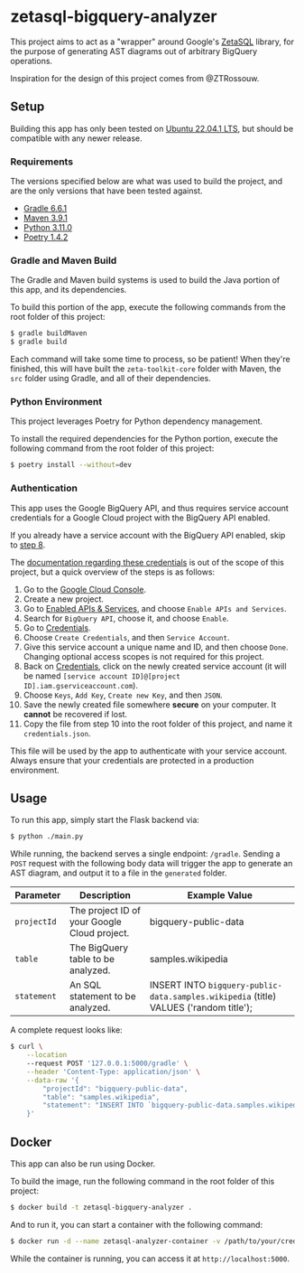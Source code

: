 # zetasql-bigquery-analyzer

This project aims to act as a "wrapper" around Google's [ZetaSQL](https://github.com/Google/zetasql) library, for the purpose of generating AST diagrams out of arbitrary BigQuery operations.

Inspiration for the design of this project comes from @ZTRossouw.


Setup
---

Building this app has only been tested on [Ubuntu 22.04.1 LTS](http://old-releases.ubuntu.com/releases/22.04.1/), but should be compatible with any newer release.

### Requirements
The versions specified below are what was used to build the project, and are the only versions that have been tested against.

* [Gradle 6.6.1](https://gradle.org/releases/)
* [Maven 3.9.1](https://maven.apache.org/download.cgi)
* [Python 3.11.0](https://www.python.org/downloads/release/python-3110/)
* [Poetry 1.4.2](https://python-poetry.org/docs/)

### Gradle and Maven Build
The Gradle and Maven build systems is used to build the Java portion of this app, and its dependencies.

To build this portion of the app, execute the following commands from the root folder of this project:
```bash
$ gradle buildMaven
$ gradle build
```

Each command will take some time to process, so be patient! When they're finished, this will have built the `zeta-toolkit-core` folder with Maven, the `src` folder using Gradle, and all of their dependencies.

### Python Environment
This project leverages Poetry for Python dependency management.

To install the required dependencies for the Python portion, execute the following command from the root folder of this project:
```bash
$ poetry install --without=dev
```

### Authentication
This app uses the Google BigQuery API, and thus requires service account credentials for a Google Cloud project with the BigQuery API enabled.

If you already have a service account with the BigQuery API enabled, skip to [step 8](#step8).

The [documentation regarding these credentials](https://cloud.google.com/iam/docs/service-account-overview) is out of the scope of this project, but a quick overview of the steps is as follows:
1. Go to the [Google Cloud Console](https://console.cloud.google.com/).
2. Create a new project.
3. Go to [Enabled APIs & Services](https://console.cloud.google.com/apis), and choose `Enable APIs and Services`.
4. Search for `BigQuery API`, choose it, and choose `Enable`.
5. Go to [Credentials](https://console.cloud.google.com/apis/credentials).
6. Choose `Create Credentials`, and then `Service Account`.
7. Give this service account a unique name and ID, and then choose `Done`. Changing optional access scopes is not required for this project.
<a name="step8"></a>
8. Back on [Credentials](https://console.cloud.google.com/apis/credentials), click on the newly created service account (it will be named `[service account ID]@[project ID].iam.gserviceaccount.com`).
9. Choose `Keys`, `Add Key`, `Create new Key`, and then `JSON`.
10. Save the newly created file somewhere **secure** on your computer. It **cannot** be recovered if lost.
11. Copy the file from step 10 into the root folder of this project, and name it `credentials.json`.

This file will be used by the app to authenticate with your service account. Always ensure that your credentials are protected in a production environment.


Usage
---

To run this app, simply start the Flask backend via:
```bash
$ python ./main.py
```

While running, the backend serves a single endpoint: `/gradle`. Sending a `POST` request with the following body data will trigger the app to generate an AST diagram, and output it to a file in the `generated` folder.

| Parameter | Description | Example Value |
|-----------|-------------|---------------|
| `projectId` | The project ID of your Google Cloud project. | bigquery-public-data |
| `table` | The BigQuery table to be analyzed. | samples.wikipedia |
| `statement` | An SQL statement to be analyzed. | INSERT INTO `bigquery-public-data.samples.wikipedia` (title) VALUES ('random title'); |

A complete request looks like:
```bash
$ curl \
    --location
    --request POST '127.0.0.1:5000/gradle' \
    --header 'Content-Type: application/json' \
    --data-raw '{
        "projectId": "bigquery-public-data",
        "table": "samples.wikipedia",
        "statement": "INSERT INTO `bigquery-public-data.samples.wikipedia` (title) VALUES (\'random title\');"
    }'
```


Docker
---

This app can also be run using Docker.

To build the image, run the following command in the root folder of this project:
```bash
$ docker build -t zetasql-bigquery-analyzer .
```

And to run it, you can start a container with the following command:
```bash
$ docker run -d --name zetasql-analyzer-container -v /path/to/your/credentials.json:/app/credentials.json -v /path/to/your/generated/folder:/app/generated zetasql-bigquery-analyzer
```

While the container is running, you can access it at `http://localhost:5000`.

